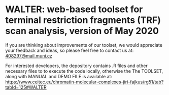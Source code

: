 # WALTER: web-based toolset for terminal restriction fragments (TRF) scan analysis, version of May 2020

If you are thinking about improvements of our toolset, we would appreciate your feedback and ideas, so please feel free to contact us at: 408297@mail.muni.cz

For interested developers, the depository contains .R files and other necessary files to to execute the code locally, otherwise the The TOOLSET, along with MANUAL and DEMO FILE is available at: 
https://www.ceitec.eu/chromatin-molecular-complexes-jiri-fajkus/rg51/tab?tabId=125#WALTER
